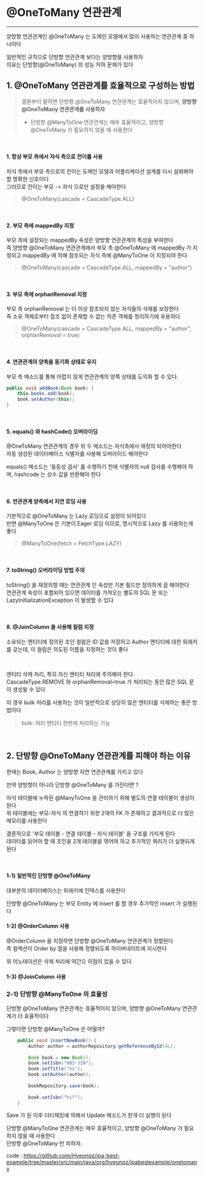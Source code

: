 # @OneToMany 연관관계
<hr>
양방향 연관관계인 @OneToMany 는 도메인 모델에서 많이 사용하는 연관관계 중 하나이다 <br>

일반적인 규칙으로 단방향 연관관계 보다는 양방향을 사용하자 <br>
이유는 단방향(@OneToMany) 의 성능 저하 문제가 있다 <br>

## 1. @OneToMany 연관관계를 효율적으로 구성하는 방법

> 결론부터 말하면 단방향 @OneToMany 연관관계는 효율적이지 않으며, **양방향 @OneToMany 연관관계를 사용하자** <br>
>  - 단방향 @ManyToOne 연관관계는 매우 효율적이고, 양방향 @OneToMany 가 필요하지 않을 때 사용한다 <br>


<br>
 
#### 1. 항상 부모 측에서 자식 측으로 전이를 사용
자식 측에서 부모 측으로의 전이는 도메인 모델과 어플리케이션 설계를 다시 살펴봐야 할 명확한 신호이다 <br>
그러므로 전이는 부모 -> 자식 으로만 설정을 해야한다 <br>
> @OneToMany(cascade = CascadeType.ALL)

<br>

#### 2. 부모 측에 mappedBy 지정
부모 측에 설정되는 mappedBy 속성은 양방향 연관관계의 특성을 부여한다 <br>
즉 양방향 @OneToMany 연관관계에서 부모 측 @OneToMany 에 mappedBy 가 지정되고 mappedBy 에 의해 참조되는 자식 측에 @ManyToOne 이 지정되야 한다 <br>
> @OneToMany(cascade = CascadeType.ALL, mappedBy = "author")

<br>

#### 3. 부모 측에 orphanRemoval 지정
부모 측 orphanRemoval 는 더 이상 참조되지 않는 자식들의 삭제를 보장한다 <br>
즉 소유 객체로부터 참조 없이 존재할 수 없는 의존 객체를 정리하기에 유용하다 <br>

> @OneToMany(cascade = CascadeType.ALL, mappedBy = "author", orphanRemoval = true)

<br>

#### 4. 연관관계의 양측을 동기화 상태로 유지
부모 측 메소드를 통해 어렵지 않게 연관관계의 양쪽 상태를 도익화 할 수 있다.
```java
public void addBook(Book book) {
    this.books.add(book);
    book.setAuthor(this);
}
```
<br>

#### 5. equals() 와 hashCode() 오버라이딩
@OneToMany 연관관계의 경우 위 두 메소드는 자식측에서 재정의 되어야한다 <br>
자동 생성된 데이터베이스 식별자를 사용해 오버라이드 해야한다 <br>

equals() 메소드는 '동등성 검사' 를 수행하기 전에 식별자의 null 검사를 수행해야 하며, hashcode 는 상수 값을 반환해야 한다 <br>

<br>

#### 6. 연관관계 양측에서 지연 로딩 사용
기본적으로 @OneToMany 는 Lazy 로딩으로 설정이 되어있다 <br>
반면 @ManyToOne 은 기본이 Eager 로딩 이므로, 명시적으로 Lazy 를 사용하는게 좋다 <br>
> @ManyToOne(fetch = FetchType.LAZY)

<br>

#### 7. toString() 오버라이딩 방법 주의
toString() 을 재정의할 때는 연관관계 인 속성만 기본 필드만 정의하게 끔 해야한다 <br>
연관관계 속성이 포함되어 있으면 데이터를 가져오는 별도의 SQL 문 또는 LazyInitializationException 이 발생할 수 있다 <br>

<br>

#### 8. @JoinColumn 을 사용해 컬럼 지정
소유되는 엔티티에 정의된 조인 컬럼은 ID 값을 저장하고 Author 엔티티에 대한 외래키를 갖는데, 이 컬럼은 의도된 이름을 지정하는 것이 좋다 <br>

<br>

엔티티 삭제 처리, 특히 자신 엔티티 처리에 주의해야 한다. <br>
CascadeType.REMOVE 와 orphanRemoval=true 가 처리되는 동안 많은 SQL 문이 생성될 수 있다 <br>

이 경우 bulk 처리를 사용하는 것이 일반적으로 상당히 많은 엔티티를 삭제하는 좋은 방법이다 <br>
> bulk: 여러 엔티티 한번에 처리하는 기능

<br>

## 2. 단방향 @OneToMany 연관관계를 피해야 하는 이유
현재는 Book, Author 는 양방향 지연 연관관계를 가지고 있다 <br>

만약 양방향이 아니라 단방향 @OneToMany 를 가진다면 ?<br>

자식 테이블에 누락된 @ManyToOne 을 관리하기 위해 별도의 연결 테이블이 생성이 된다 <br>
위 테이블에는 부모-자식 의 연결하기 위한 2개의 FK 가 존재하고 결과적으로 더 많은 메모리를 사용한다 <br>

결론적으로 '부모 테이블 - 연결 테이블 - 자식 테이블' 을 구조를 가지게 된다 <br>
데이터를 읽어야 할 때 조인을 2개 테이블을 엮어여 하고 추가적인 쿼리가 더 실행되게 된다 <br>

<br>

#### 1-1) 일반적인 단방향 @OneToMany
대부분의 데이터베이스는 외래키에 인덱스를 사용한다 <br>

단방향 @OneToMany 는 부모 Entity 에 insert 를 할 경우 추가적인 insert 가 실행된다 <br>

#### 1-2) @OrderColumn 사용
@OrderColumn  을 지정하면 단방향 @OneToMany 연관관계가 정렬된다 <br>
즉 컬렉션이 Order by 절을 사용해 정렬되도록 하이버네이트에 지시한다 <br>

위 어노테이션은 삭제 처리에 약간으 이점이 있을 수 있다 <br>

#### 1-3) @JoinColumn 사용

### 2-1) 단방향 @ManyToOne 의 효율성
단방향 @OneToMany 연관관계는 효율적이지 않으며, 양방향 @OneToMany 연관관계가 더 효율적이다 <br>

그렇다면 단방향 @ManyToOne 은 어떨까? <br>
```java
    public void insertNewBook() {
        Author author = authorRepository.getReferenceById(4L);
        
        Book book = new Book();
        book.setIsbn("003-JIN");
        book.setTitle("hi");
        book.setAuthor(author);
        
        bookRepository.save(book);
        
        book.setIsbn("hi?");
    }
```

Save 가 된 이후 더티체킹에 의해서 Update 메소드가 한개 더 실행이 된다 <br>

단방향 @ManyToOne 연관관계는 매우 효율적이고, 양방향 @OneToMany 가 필요하지 않을 때 사용한다 <br>
단방향 @OneToMany 만 피하자.


code : https://github.com/Hyeonqz/jpa-best-example/tree/master/src/main/java/org/hyeonqz/jpabestexample/onetomany